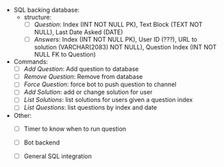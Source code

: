 - SQL backing database:
    - structure: 
        - [ ] *Question*: Index (INT NOT NULL PK), Text Block (TEXT NOT NULL), Last Date Asked (DATE)
        - [ ] *Answers*: Index (INT NOT NULL PK), User ID (???), URL to solution (VARCHAR(2083) NOT NULL), Question Index (INT NOT NULL FK to Question)

- Commands:
    - [ ] *Add Question*: Add question to database
    - [ ] *Remove Question*: Remove from database
    - [ ] *Force Question*: force bot to push question to channel
    - [ ] *Add Solution*: add or change solution for user
    - [ ] *List Solutions*: list solutions for users given a question index
    - [ ] *List Questions*: list questions by index and date
    
- Other:
    - [ ] Timer to know when to run question
    - [ ] Bot backend
    - [ ] General SQL integration
    